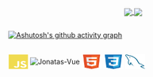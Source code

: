 <div align="center">
  <a href="https://github.com/luisc5martins">
  <img height=200 align="center" src="https://github-readme-stats.vercel.app/api?username=luisc5martins&bg_color=30,141424,141424&title_color=fff&text_color=fff" />
</a>
<a href="https://github.com/luisc5martins">
  <img height=200 align="center" src="https://github-readme-stats.vercel.app/api/top-langs/?username=luisc5martins&layout=donut&bg_color=141424&title_color=e83d84&text_color=8ef5fa&icon_color=2596be)](https://github.com/luisc5martins/luisc5martins"/>
</a>

</div>

##
[![Ashutosh's github activity graph](https://github-readme-activity-graph.vercel.app/graph?username=luisc5martins&bg_color=141424&color=ffa500&line=472258&point=504e4e&area=true&hide_border=true)](https://github.com/luisc5martins/luisc5martins)

<div style="display: inline_block width: 45%"><br>
  <img align="center" alt="Jonatas-Js" height="30" width="40" src="https://raw.githubusercontent.com/devicons/devicon/master/icons/javascript/javascript-plain.svg">
  <img align="center" alt="Jonatas-Vue" height="30" width="40" src="https://cdn.jsdelivr.net/gh/devicons/devicon/icons/vuejs/vuejs-original.svg">
  <img align="center" alt="Jonatas-HTML" height="30" width="40" src="https://raw.githubusercontent.com/devicons/devicon/master/icons/html5/html5-original.svg">
  <img align="center" alt="Jonatas-CSS" height="30" width="40" src="https://raw.githubusercontent.com/devicons/devicon/master/icons/css3/css3-original.svg">
  <img align="center" alt="Jonatas-Python" height="30" width="40" src="https://raw.githubusercontent.com/devicons/devicon/master/icons/mysql/mysql-original.svg">
</div>

##

